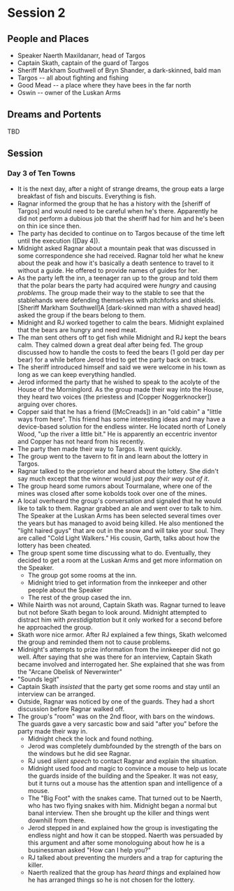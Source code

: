 
# Session 2
## People and Places
* Speaker Naerth Maxildanarr, head of Targos
* Captain Skath, captain of the guard of Targos
* Sheriff Markham Southwell of Bryn Shander, a dark-skinned, bald man
* Targos -- all about fighting and fishing
* Good Mead -- a place where they have bees in the far north
* Oswin -- owner of the Luskan Arms
 
## Dreams and Portents

TBD

## Session
### Day 3 of Ten Towns
* It is the next day, after a night of strange dreams, the group eats a large breakfast of fish and biscuits. Everything is fish.
* Ragnar informed the group that he has a history with the [sheriff of Targos] and would need to be careful when he's there. Apparently he did not perform a dubious job that the sheriff had for him and he's been on thin ice since then.
* The party has decided to continue on to Targos because of the time left until the execution ([Day 4]).
* Midnight asked Ragnar about a mountain peak that was discussed in some correspondence she had received. Ragnar told her what he knew about the peak and how it's basically a death sentence to travel to it without a guide. He offered to provide names of guides for her.
* As the party left the inn, a teenager ran up to the group and told them that the polar bears the party had acquired were _hungry_ and causing _problems_. The group made their way to the stable to see that the stablehands were defending themselves with pitchforks and shields. [Sheriff Markham Southwell]A [dark-skinned man with a shaved head] asked the group if the bears belong to them.
* Midnight and RJ worked together to calm the bears. Midnight explained that the bears are hungry and need meat.
* The man sent others off to get fish while Midnight and RJ kept the bears calm. They calmed down a great deal after being fed. The group discussed how to handle the costs to feed the bears (1 gold per day per bear) for a while before Jerod tried to get the party back on track.
* The sheriff introduced himself and said we were welcome in his town as long as we can keep everything handled.
* Jerod informed the party that he wished to speak to the acolyte of the House of the Morninglord. As the group made their way into the House, they heard two voices (the priestess and [Copper Noggerknocker]) arguing over chores.
* Copper said that he has a friend ([McCreads]) in an "old cabin" a "little ways from here". This friend has some interesting ideas and may have a device-based solution for the endless winter. He located north of Lonely Wood, "up the river a little bit." He is apparently an eccentric inventor and Copper has not heard from his recently.
* The party then made their way to Targos. It went quickly.
* The group went to the tavern to fit in and learn about the lottery in Targos.
* Ragnar talked to the proprietor and heard about the lottery. She didn't say much except that the winner would just _pay their way out of it_.
* The group heard some rumors about Tourmalane, where one of the mines was closed after some kobolds took over one of the mines.
* A local overheard the group's conversation and signaled that he would like to talk to them. Ragnar grabbed an ale and went over to talk to him. The Speaker at the Luskan Arms has been selected several times over the years but has managed to avoid being killed. He also mentioned the "light haired guys" that are out in the snow and will take your soul. They are called "Cold Light Walkers." His cousin, Garth, talks about how the lottery has been cheated.
* The group spent some time discussing what to do. Eventually, they decided to get a room at the Luskan Arms and get more information on the Speaker.
	* The group got some rooms at the inn.
	* Midnight tried to get information from the innkeeper and other people about the Speaker
	* The rest of the group cased the inn.
* While Nairth was not around, Captain Skath was. Ragnar turned to leave but not before Skath began to look around. Midnight attempted to distract him with _prestidigitation_ but it only worked for a second before he approached the group.
* Skath wore nice armor. After RJ explained a few things, Skath welcomed the group and reminded them not to cause problems.
* Midnight's attempts to prize information from the innkeeper did not go well. After saying that she was there for an interview, Captain Skath became involved and interrogated her. She explained that she was from the "Arcane Obelisk of Neverwinter"
* "Sounds legit"
* Captain Skath _insisted_ that the party get some rooms and stay until an interview can be arranged.
* Outside, Ragnar was noticed by one of the guards. They had a short discussion before Ragnar walked off.
* The group's "room" was on the 2nd floor, with bars on the windows. The guards gave a very sarcastic bow and said "after you" before the party made their way in.
	* Midnight check the lock and found nothing.
	* Jerod was completely dumbfounded by the strength of the bars on the windows but he did see Ragnar.
	* RJ used _silent speech_ to contact Ragnar and explain the situation.
	* Midnight used food and magic to convince a mouse to help us locate the guards inside of the building and the Speaker. It was not easy, but it turns out a mouse has the attention span and intelligence of a mouse.
	* The "Big Foot" with the snakes came. That turned out to be Naerth, who has two flying snakes with him. Midnight began a normal but banal interview. Then she brought up the killer and things went downhill from there.
	* Jerod stepped in and explained how the group is investigating the endless night and how it can be stopped. Naerth was persuaded by this argument and after some monologuing about how he is a businessman asked "How can I help you?"
	* RJ talked about preventing the murders and a trap for capturing the killer.
	* Naerth realized that the group has _heard things_ and explained how he has arranged things so he is not chosen for the lottery.
